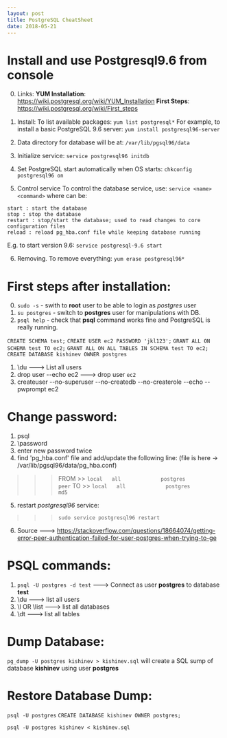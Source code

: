 ```yaml
---
layout: post
title: PostgreSQL CheatSheet
date: 2018-05-21
---  
```


# Install and use Postgresql9.6 from console

0. Links:
**YUM Installation**: https://wiki.postgresql.org/wiki/YUM_Installation
**First Steps**:      https://wiki.postgresql.org/wiki/First_steps

1. Install:
To list available packages:
`yum list postgresql*`
For example, to install a basic PostgreSQL 9.6 server:
`yum install postgresql96-server`

2. Data directory for database will be at:
`/var/lib/pgsql96/data`

3. Initialize service:
`service postgresql96 initdb`

4. Set PostgreSQL start automatically when OS starts:
`chkconfig postgresql96 on`

5. Control service
To control the database service, use:
`service <name> <command>`
where <command> can be:
```
start : start the database
stop : stop the database
restart : stop/start the database; used to read changes to core configuration files
reload : reload pg_hba.conf file while keeping database running
```
E.g. to start version 9.6:
`service postgresql-9.6 start`

6. Removing. To remove everything:
`yum erase postgresql96*`


# First steps after installation:
0. `sudo -s`     - swith to **root** user to be able to login as *postgres* user
1. `su postgres` - switch to **postgres** user for manipulations with DB.
2. `psql help`   - check that **psql** command works fine and PostgreSQL is really running.

`CREATE SCHEMA test;`
`CREATE USER ec2 PASSWORD 'jkl123';`
`GRANT ALL ON SCHEMA test TO ec2;`
`GRANT ALL ON ALL TABLES IN SCHEMA test TO ec2;`
`CREATE DATABASE kishinev OWNER postgres`

1. \du                       ---> List all users
2. drop user --echo ec2      ---> drop user `ec2`
3. createuser --no-superuser --no-createdb --no-createrole --echo --pwprompt ec2


# Change password:
1. psql
2. \password
3. enter new password twice
4. find 'pg_hba.conf' file and add/update the following line: (file is here -> /var/lib/pgsql96/data/pg_hba.conf)
>>> FROM >> `local   all             postgres                                peer`
>>> TO   >> `local   all             postgres                                md5`
5. restart *postgresql96* service:
>>> `sudo service postgresql96 restart`
6. Source ---> https://stackoverflow.com/questions/18664074/getting-error-peer-authentication-failed-for-user-postgres-when-trying-to-ge

# PSQL commands:
1. `psql -U postgres -d test` ---> Connect as user **postgres** to database **test**
2. \du                        ---> list all users
3. \l OR \list                ---> list all databases
4. \dt                        ---> list all tables

# Dump Database:
`pg_dump -U postgres kishinev > kishinev.sql`
will create a SQL sump of database **kishinev** using user **postgres**

# Restore Database Dump:
`psql -U postgres`
`CREATE DATABASE kishinev OWNER postgres;`

`psql -U postgres kishinev < kishinev.sql`